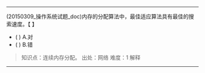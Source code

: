 ---
(20150309_操作系统试题_doc)内存的分配算法中，最佳适应算法具有最佳的搜索速度。【 】
- ( ) A.对 
- ( ) B.错

> 知识点：连续内存分配。
> 出处：网络
> 难度：1
> 解释

---